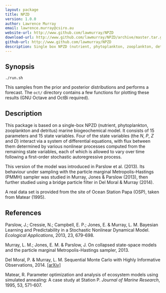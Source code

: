 ```yaml
---
layout: package
title: NPZD
version: 1.0.0
author: Lawrence Murray
email: lawrence.murray@csiro.au
website-url: http://www.github.com/lawmurray/NPZD
download-url: http://www.github.com/lawmurray/NPZD/archive/master.tar.gz
github-url: http://www.github.com/lawmurray/NPZD
description: Single box NPZD (nutrient, phytoplankton, zooplankton, detritus) marine biogeochemical model.
---
```


Synopsis
--------

    ./run.sh

This samples from the prior and posterior distributions and performs a
forecast. The `oct/` directory contains a few functions for plotting these
results (GNU Octave and OctBi required).


Description
-----------

This package is based on a single-box NPZD (nutrient, phytoplankton,
zooplankton and detritus) marine biogeochemical model. It consists of 15
parameters and 15 state variables. Four of the state variables (the $N$, $P$,
$Z$ and $D$) interact via a system of differential equations, with flux
between them determined by various nonlinear processes computed from the
remaining state variables, each of which is allowed to vary over time
following a first-order stochastic autoregressive process.

This version of the model was introduced in Parslow et al. (2013). Its
behaviour under sampling with the particle marginal Metropolis-Hastings (PMMH)
sampler was studied in Murray, Jones & Parslow (2013), then further studied
using a bridge particle filter in Del Moral & Murray (2014).

A real data set is provided from the site of Ocean Station Papa (OSP), taken
from Matear (1995).


References
----------

Parslow, J.; Cressie, N.; Campbell, E. P.; Jones, E. & Murray, L. M. Bayesian
Learning and Predictability in a Stochastic Nonlinear Dynamical
Model. *Ecological Applications*, 2013, 23, 679-698.

Murray, L. M.; Jones, E. M. & Parslow, J. On collapsed state-space models and
the particle marginal Metropolis-Hastings sampler, 2013.

Del Moral, P. & Murray, L. M. Sequential Monte Carlo with Highly Informative
Observations, 2014. [\[arXiv\]](http://arxiv.org/abs/1405.4081)

Matear, R. Parameter optimization and analysis of ecosystem models using
simulated annealing: A case study at Station P. *Journal of Marine Research*,
1995, 53, 571-607.
